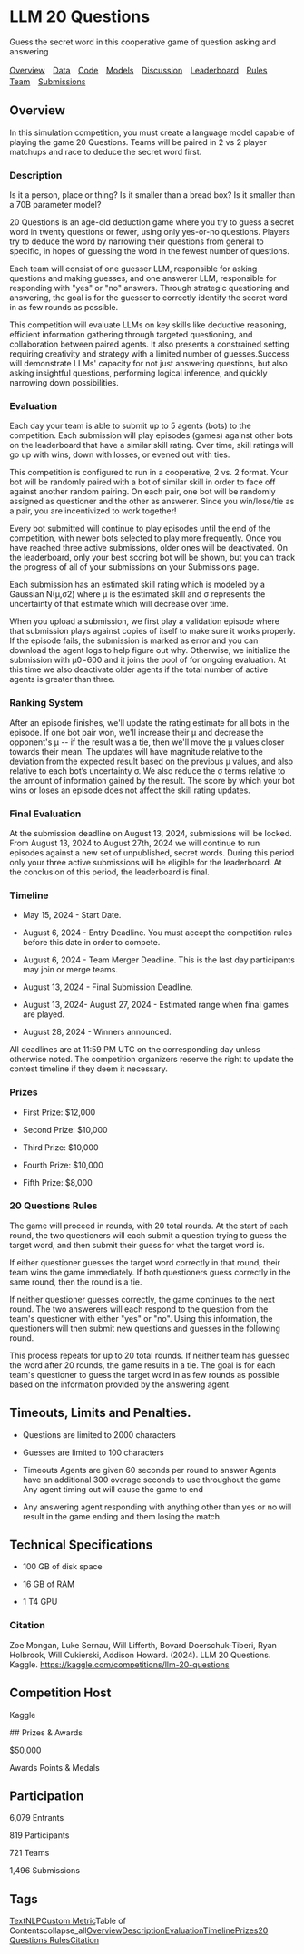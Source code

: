 # LLM 20 Questions

Guess the secret word in this cooperative game of question asking and answering



[Overview](/competitions/llm-20-questions/overview)　[Data](/competitions/llm-20-questions/data)　[Code](/competitions/llm-20-questions/code)　[Models](/competitions/llm-20-questions/models)　[Discussion](/competitions/llm-20-questions/discussion)　[Leaderboard](/competitions/llm-20-questions/leaderboard)　[Rules](/competitions/llm-20-questions/rules)　[Team](/competitions/llm-20-questions/team)　[Submissions](/competitions/llm-20-questions/submissions)　

## Overview

In this simulation competition, you must create a language model capable of playing the game 20 Questions. Teams will be paired in 2 vs 2 player matchups and race to deduce the secret word first.

### Description

Is it a person, place or thing? Is it smaller than a bread box? Is it smaller than a 70B parameter model?

20 Questions is an age-old deduction game where you try to guess a secret word in twenty questions or fewer, using only yes-or-no questions. Players try to deduce the word by narrowing their questions from general to specific, in hopes of guessing the word in the fewest number of questions.

Each team will consist of one guesser LLM, responsible for asking questions and making guesses, and one answerer LLM, responsible for responding with "yes" or "no" answers. Through strategic questioning and answering, the goal is for the guesser to correctly identify the secret word in as few rounds as possible.

This competition will evaluate LLMs on key skills like deductive reasoning, efficient information gathering through targeted questioning, and collaboration between paired agents. It also presents a constrained setting requiring creativity and strategy with a limited number of guesses.Success will demonstrate LLMs' capacity for not just answering questions, but also asking insightful questions, performing logical inference, and quickly narrowing down possibilities.

### Evaluation

Each day your team is able to submit up to 5 agents (bots) to the competition. Each submission will play episodes (games) against other bots on the leaderboard that have a similar skill rating. Over time, skill ratings will go up with wins, down with losses, or evened out with ties.

This competition is configured to run in a cooperative, 2 vs. 2 format. Your bot will be randomly paired with a bot of similar skill in order to face off against another random pairing. On each pair, one bot will be randomly assigned as questioner and the other as answerer. Since you win/lose/tie as a pair, you are incentivized to work together!

Every bot submitted will continue to play episodes until the end of the competition, with newer bots selected to play more frequently. Once you have reached three active submissions, older ones will be deactivated. On the leaderboard, only your best scoring bot will be shown, but you can track the progress of all of your submissions on your Submissions page.

Each submission has an estimated skill rating which is modeled by a Gaussian N(μ,σ2) where μ is the estimated skill and σ represents the uncertainty of that estimate which will decrease over time.

When you upload a submission, we first play a validation episode where that submission plays against copies of itself to make sure it works properly. If the episode fails, the submission is marked as error and you can download the agent logs to help figure out why. Otherwise, we initialize the submission with μ0=600 and it joins the pool of for ongoing evaluation. At this time we also deactivate older agents if the total number of active agents is greater than three.

### Ranking System

After an episode finishes, we'll update the rating estimate for all bots in the episode. If one bot pair won, we'll increase their μ and decrease the opponent's μ -- if the result was a tie, then we'll move the μ values closer towards their mean. The updates will have magnitude relative to the deviation from the expected result based on the previous μ values, and also relative to each bot’s uncertainty σ. We also reduce the σ terms relative to the amount of information gained by the result. The score by which your bot wins or loses an episode does not affect the skill rating updates.

### Final Evaluation

At the submission deadline on August 13, 2024, submissions will be locked. From August 13, 2024 to August 27th, 2024 we will continue to run episodes against a new set of unpublished, secret words. During this period only your three active submissions will be eligible for the leaderboard. At the conclusion of this period, the leaderboard is final.

### Timeline


- May 15, 2024 - Start Date.

- August 6, 2024 - Entry Deadline. You must accept the competition rules before this date in order to compete.

- August 6, 2024 - Team Merger Deadline. This is the last day participants may join or merge teams.

- August 13, 2024 - Final Submission Deadline.

- August 13, 2024- August 27, 2024 - Estimated range when final games are played. 

- August 28, 2024 - Winners announced.

All deadlines are at 11:59 PM UTC on the corresponding day unless otherwise noted. The competition organizers reserve the right to update the contest timeline if they deem it necessary.

### Prizes


- First Prize: $12,000

- Second Prize: $10,000

- Third Prize: $10,000

- Fourth Prize: $10,000

- Fifth Prize: $8,000

### 20 Questions Rules

The game will proceed in rounds, with 20 total rounds. At the start of each round, the two questioners will each submit a question trying to guess the target word, and then submit their guess for what the target word is.

If either questioner guesses the target word correctly in that round, their team wins the game immediately. If both questioners guess correctly in the same round, then the round is a tie.

If neither questioner guesses correctly, the game continues to the next round. The two answerers will each respond to the question from the team's questioner with either "yes" or "no". Using this information, the questioners will then submit new questions and guesses in the following round.

This process repeats for up to 20 total rounds. If neither team has guessed the word after 20 rounds, the game results in a tie. The goal is for each team's questioner to guess the target word in as few rounds as possible based on the information provided by the answering agent.

## Timeouts, Limits and Penalties.

- Questions are limited to 2000 characters

- Guesses are limited to 100 characters

- Timeouts
Agents are given 60 seconds per round to answer
Agents have an additional 300 overage seconds to use throughout the game
Any agent timing out will cause the game to end

- Any answering agent responding with anything other than yes or no will result in the game ending and them losing the match.

## Technical Specifications

- 100 GB of disk space

- 16 GB of RAM

- 1 T4 GPU

### Citation

Zoe Mongan, Luke Sernau, Will Lifferth, Bovard Doerschuk-Tiberi, Ryan Holbrook, Will Cukierski, Addison Howard. (2024). LLM 20 Questions. Kaggle. https://kaggle.com/competitions/llm-20-questions

## Competition Host

Kaggle

[](/organizations/kaggle)## Prizes & Awards

$50,000

Awards Points & Medals

## Participation

6,079 Entrants

819 Participants

721 Teams

1,496 Submissions

## Tags

[Text](/competitions?tagIds=14104-Text)[NLP](/competitions?tagIds=13204-NLP)[Custom Metric]()Table of Contentscollapse_all[Overview](/competitions/llm-20-questions/overview/abstract)[Description](/competitions/llm-20-questions/overview/description)[Evaluation](/competitions/llm-20-questions/overview/evaluation)[Timeline](/competitions/llm-20-questions/overview/timeline)[Prizes](/competitions/llm-20-questions/overview/prizes)[20 Questions Rules](/competitions/llm-20-questions/overview/20-questions-rules)[Citation](/competitions/llm-20-questions/overview/citation)

